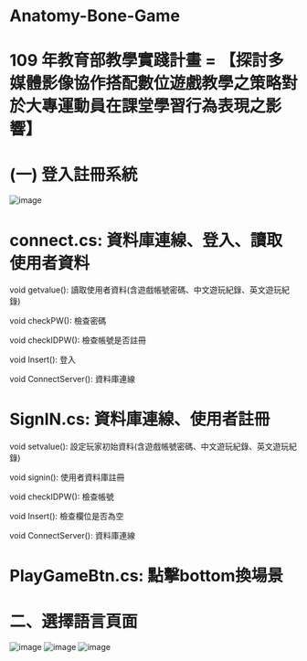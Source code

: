 # Anatomy-Bone-Game

# 109 年教育部教學實踐計畫 = 【探討多媒體影像協作搭配數位遊戲教學之策略對於大專運動員在課堂學習行為表現之影響】

# (一) 登入註冊系統

![image](https://github.com/PeiCing/Anatomy-Bone-Game/blob/main/img/%E9%AA%A8%E9%A0%AD05.PNG)

# connect.cs: 資料庫連線、登入、讀取使用者資料
  
  void getvalue(): 讀取使用者資料(含遊戲帳號密碼、中文遊玩紀錄、英文遊玩紀錄)
  
  void checkPW(): 檢查密碼

  void checkIDPW(): 檢查帳號是否註冊

  void Insert(): 登入
  
  void ConnectServer(): 資料庫連線

# SignIN.cs: 資料庫連線、使用者註冊

  void setvalue(): 設定玩家初始資料(含遊戲帳號密碼、中文遊玩紀錄、英文遊玩紀錄)
  
  void signin(): 使用者資料庫註冊
  
  void checkIDPW(): 檢查帳號
  
  void Insert(): 檢查欄位是否為空

  void ConnectServer(): 資料庫連線

# PlayGameBtn.cs: 點擊bottom換場景

# 二、選擇語言頁面

![image](https://github.com/PeiCing/Anatomy-Bone-Game/blob/main/img/%E9%AA%A8%E9%A0%AD01.PNG)
![image](https://github.com/PeiCing/Anatomy-Bone-Game/blob/main/img/%E9%AA%A8%E9%A0%AD04.PNG)
![image](https://github.com/PeiCing/Anatomy-Bone-Game/blob/main/img/%E9%AA%A8%E9%A0%AD03.PNG)

